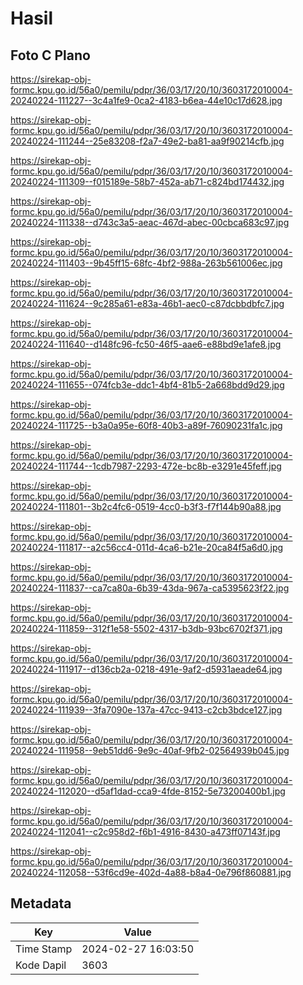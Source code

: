 # Hasil

## Foto C Plano

https://sirekap-obj-formc.kpu.go.id/56a0/pemilu/pdpr/36/03/17/20/10/3603172010004-20240224-111227--3c4a1fe9-0ca2-4183-b6ea-44e10c17d628.jpg

https://sirekap-obj-formc.kpu.go.id/56a0/pemilu/pdpr/36/03/17/20/10/3603172010004-20240224-111244--25e83208-f2a7-49e2-ba81-aa9f90214cfb.jpg

https://sirekap-obj-formc.kpu.go.id/56a0/pemilu/pdpr/36/03/17/20/10/3603172010004-20240224-111309--f015189e-58b7-452a-ab71-c824bd174432.jpg

https://sirekap-obj-formc.kpu.go.id/56a0/pemilu/pdpr/36/03/17/20/10/3603172010004-20240224-111338--d743c3a5-aeac-467d-abec-00cbca683c97.jpg

https://sirekap-obj-formc.kpu.go.id/56a0/pemilu/pdpr/36/03/17/20/10/3603172010004-20240224-111403--9b45ff15-68fc-4bf2-988a-263b561006ec.jpg

https://sirekap-obj-formc.kpu.go.id/56a0/pemilu/pdpr/36/03/17/20/10/3603172010004-20240224-111624--9c285a61-e83a-46b1-aec0-c87dcbbdbfc7.jpg

https://sirekap-obj-formc.kpu.go.id/56a0/pemilu/pdpr/36/03/17/20/10/3603172010004-20240224-111640--d148fc96-fc50-46f5-aae6-e88bd9e1afe8.jpg

https://sirekap-obj-formc.kpu.go.id/56a0/pemilu/pdpr/36/03/17/20/10/3603172010004-20240224-111655--074fcb3e-ddc1-4bf4-81b5-2a668bdd9d29.jpg

https://sirekap-obj-formc.kpu.go.id/56a0/pemilu/pdpr/36/03/17/20/10/3603172010004-20240224-111725--b3a0a95e-60f8-40b3-a89f-76090231fa1c.jpg

https://sirekap-obj-formc.kpu.go.id/56a0/pemilu/pdpr/36/03/17/20/10/3603172010004-20240224-111744--1cdb7987-2293-472e-bc8b-e3291e45feff.jpg

https://sirekap-obj-formc.kpu.go.id/56a0/pemilu/pdpr/36/03/17/20/10/3603172010004-20240224-111801--3b2c4fc6-0519-4cc0-b3f3-f7f144b90a88.jpg

https://sirekap-obj-formc.kpu.go.id/56a0/pemilu/pdpr/36/03/17/20/10/3603172010004-20240224-111817--a2c56cc4-011d-4ca6-b21e-20ca84f5a6d0.jpg

https://sirekap-obj-formc.kpu.go.id/56a0/pemilu/pdpr/36/03/17/20/10/3603172010004-20240224-111837--ca7ca80a-6b39-43da-967a-ca5395623f22.jpg

https://sirekap-obj-formc.kpu.go.id/56a0/pemilu/pdpr/36/03/17/20/10/3603172010004-20240224-111859--312f1e58-5502-4317-b3db-93bc6702f371.jpg

https://sirekap-obj-formc.kpu.go.id/56a0/pemilu/pdpr/36/03/17/20/10/3603172010004-20240224-111917--d136cb2a-0218-491e-9af2-d5931aeade64.jpg

https://sirekap-obj-formc.kpu.go.id/56a0/pemilu/pdpr/36/03/17/20/10/3603172010004-20240224-111939--3fa7090e-137a-47cc-9413-c2cb3bdce127.jpg

https://sirekap-obj-formc.kpu.go.id/56a0/pemilu/pdpr/36/03/17/20/10/3603172010004-20240224-111958--9eb51dd6-9e9c-40af-9fb2-02564939b045.jpg

https://sirekap-obj-formc.kpu.go.id/56a0/pemilu/pdpr/36/03/17/20/10/3603172010004-20240224-112020--d5af1dad-cca9-4fde-8152-5e73200400b1.jpg

https://sirekap-obj-formc.kpu.go.id/56a0/pemilu/pdpr/36/03/17/20/10/3603172010004-20240224-112041--c2c958d2-f6b1-4916-8430-a473ff07143f.jpg

https://sirekap-obj-formc.kpu.go.id/56a0/pemilu/pdpr/36/03/17/20/10/3603172010004-20240224-112058--53f6cd9e-402d-4a88-b8a4-0e796f860881.jpg


## Metadata

| Key        | Value               |
| ---------- | ------------------- |
| Time Stamp | 2024-02-27 16:03:50 |
| Kode Dapil | 3603                |



